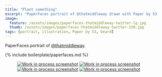 ```yaml
---
title: "Plant something"
excerpt: "PaperFaces portrait of @thatmiddleway drawn with Paper by 53 on an iPad."
image: 
  feature: /assets/images/paperfaces-thatmiddleway-twitter-lg.jpg
  thumb: /assets/images/paperfaces-thatmiddleway-twitter-150.jpg
tags: [portrait, illustration, Paper by 53, beard]
---
```


PaperFaces portrait of [@thatmiddleway](http://twitter.com/thatmiddleway).

{% include boilerplate/paperfaces.md %}

<figure class="half">
	<a href="{{ site.url }}/assets/images/paperfaces-thatmiddleway-process-1-lg.jpg"><img src="{{ site.url }}/assets/images/paperfaces-thatmiddleway-process-1-600.jpg" alt="Work in process screenshot"></a>
	<a href="{{ site.url }}/assets/images/paperfaces-thatmiddleway-process-2-lg.jpg"><img src="{{ site.url }}/assets/images/paperfaces-thatmiddleway-process-2-600.jpg" alt="Work in process screenshot"></a>
	<a href="{{ site.url }}/assets/images/paperfaces-thatmiddleway-process-3-lg.jpg"><img src="{{ site.url }}/assets/images/paperfaces-thatmiddleway-process-3-600.jpg" alt="Work in process screenshot"></a>
	<a href="{{ site.url }}/assets/images/paperfaces-thatmiddleway-process-4-lg.jpg"><img src="{{ site.url }}/assets/images/paperfaces-thatmiddleway-process-4-600.jpg" alt="Work in process screenshot"></a>
</figure>